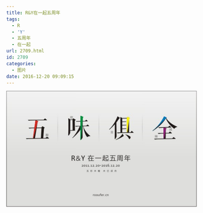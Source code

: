 ```yaml
---
title: R&Y在一起五周年
tags:
  - R
  - 'Y'
  - 五周年
  - 在一起
url: 2709.html
id: 2709
categories:
  - 图片
date: 2016-12-20 09:09:15
---
```


[![%e5%9c%a8%e4%b8%80%e8%b5%b75%e5%91%a8%e5%b9%b4%e6%9c%a8%e5%a9%9a](/images/uploads/2016/12/在一起5周年木婚.jpg)](/images/uploads/2016/12/在一起5周年木婚.jpg)